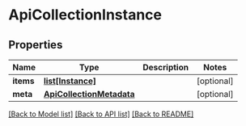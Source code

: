 # ApiCollectionInstance

## Properties
Name | Type | Description | Notes
------------ | ------------- | ------------- | -------------
**items** | [**list[Instance]**](Instance.md) |  | [optional] 
**meta** | [**ApiCollectionMetadata**](ApiCollectionMetadata.md) |  | [optional] 

[[Back to Model list]](../README.md#documentation-for-models) [[Back to API list]](../README.md#documentation-for-api-endpoints) [[Back to README]](../README.md)


